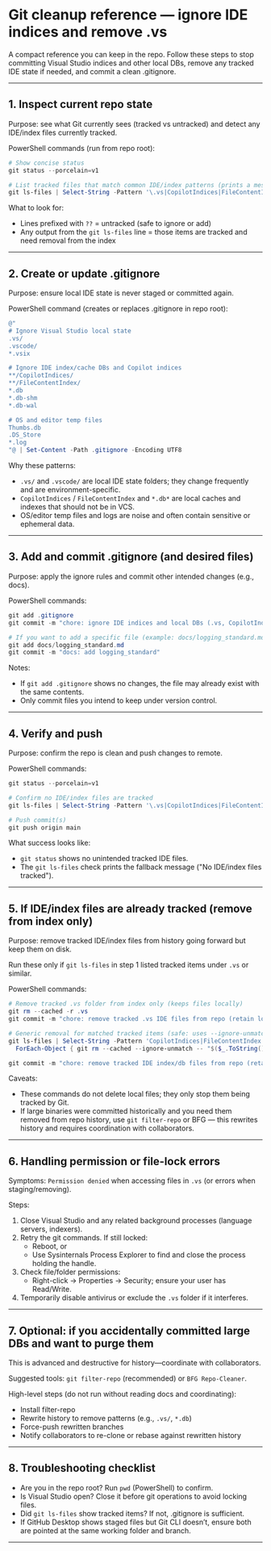# Git cleanup reference — ignore IDE indices and remove .vs

A compact reference you can keep in the repo. Follow these steps to stop committing Visual Studio indices and other local DBs, remove any tracked IDE state if needed, and commit a clean .gitignore.

---

## 1. Inspect current repo state

Purpose: see what Git currently sees (tracked vs untracked) and detect any IDE/index files currently tracked.

PowerShell commands (run from repo root):
```powershell
# Show concise status
git status --porcelain=v1

# List tracked files that match common IDE/index patterns (prints a message if none)
git ls-files | Select-String -Pattern '\.vs|CopilotIndices|FileContentIndex|\.db|\.db-shm|\.db-wal' || Write-Host "No matching tracked items"
```

What to look for:
- Lines prefixed with `??` = untracked (safe to ignore or add)
- Any output from the `git ls-files` line = those items are tracked and need removal from the index

---

## 2. Create or update .gitignore

Purpose: ensure local IDE state is never staged or committed again.

PowerShell command (creates or replaces .gitignore in repo root):
```powershell
@"
# Ignore Visual Studio local state
.vs/
.vscode/
*.vsix

# Ignore IDE index/cache DBs and Copilot indices
**/CopilotIndices/
**/FileContentIndex/
*.db
*.db-shm
*.db-wal

# OS and editor temp files
Thumbs.db
.DS_Store
*.log
"@ | Set-Content -Path .gitignore -Encoding UTF8
```

Why these patterns:
- `.vs/` and `.vscode/` are local IDE state folders; they change frequently and are environment-specific.
- `CopilotIndices` / `FileContentIndex` and `*.db*` are local caches and indexes that should not be in VCS.
- OS/editor temp files and logs are noise and often contain sensitive or ephemeral data.

---

## 3. Add and commit .gitignore (and desired files)

Purpose: apply the ignore rules and commit other intended changes (e.g., docs).

PowerShell commands:
```powershell
git add .gitignore
git commit -m "chore: ignore IDE indices and local DBs (.vs, CopilotIndices, DB files)"

# If you want to add a specific file (example: docs/logging_standard.md)
git add docs/logging_standard.md
git commit -m "docs: add logging_standard"
```

Notes:
- If `git add .gitignore` shows no changes, the file may already exist with the same contents.
- Only commit files you intend to keep under version control.

---

## 4. Verify and push

Purpose: confirm the repo is clean and push changes to remote.

PowerShell commands:
```powershell
git status --porcelain=v1

# Confirm no IDE/index files are tracked
git ls-files | Select-String -Pattern '\.vs|CopilotIndices|FileContentIndex|\.db' || Write-Host "No IDE/index files tracked"

# Push commit(s)
git push origin main
```

What success looks like:
- `git status` shows no unintended tracked IDE files.
- The `git ls-files` check prints the fallback message ("No IDE/index files tracked").

---

## 5. If IDE/index files are already tracked (remove from index only)

Purpose: remove tracked IDE/index files from history going forward but keep them on disk.

Run these only if `git ls-files` in step 1 listed tracked items under `.vs` or similar.

PowerShell commands:
```powershell
# Remove tracked .vs folder from index only (keeps files locally)
git rm --cached -r .vs
git commit -m "chore: remove tracked .vs IDE files from repo (retain locally)"

# Generic removal for matched tracked items (safe: uses --ignore-unmatch)
git ls-files | Select-String -Pattern 'CopilotIndices|FileContentIndex|\.db(\b|-shm|-wal)?' |
  ForEach-Object { git rm --cached --ignore-unmatch -- "$($_.ToString().Trim())" }

git commit -m "chore: remove tracked IDE index/db files from repo (retain locally)"
```

Caveats:
- These commands do not delete local files; they only stop them being tracked by Git.
- If large binaries were committed historically and you need them removed from repo history, use `git filter-repo` or BFG — this rewrites history and requires coordination with collaborators.

---

## 6. Handling permission or file-lock errors

Symptoms: `Permission denied` when accessing files in `.vs` (or errors when staging/removing).

Steps:
1. Close Visual Studio and any related background processes (language servers, indexers).
2. Retry the git commands. If still locked:
   - Reboot, or
   - Use Sysinternals Process Explorer to find and close the process holding the handle.
3. Check file/folder permissions:
   - Right-click → Properties → Security; ensure your user has Read/Write.
4. Temporarily disable antivirus or exclude the `.vs` folder if it interferes.

---

## 7. Optional: if you accidentally committed large DBs and want to purge them

This is advanced and destructive for history—coordinate with collaborators.

Suggested tools: `git filter-repo` (recommended) or `BFG Repo-Cleaner`.

High-level steps (do not run without reading docs and coordinating):
- Install filter-repo
- Rewrite history to remove patterns (e.g., `.vs/`, `*.db`)
- Force-push rewritten branches
- Notify collaborators to re-clone or rebase against rewritten history

---

## 8. Troubleshooting checklist

- Are you in the repo root? Run `pwd` (PowerShell) to confirm.
- Is Visual Studio open? Close it before git operations to avoid locking files.
- Did `git ls-files` show tracked items? If not, .gitignore is sufficient.
- If GitHub Desktop shows staged files but Git CLI doesn’t, ensure both are pointed at the same working folder and branch.

---

